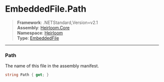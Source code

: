# EmbeddedFile.Path

> **Framework**: .NETStandard,Version=v2.1  
> **Assembly**: [Heirloom.Core][0]  
> **Namespace**: [Heirloom][0]  
> **Type**: [EmbeddedFile][1]  

--------------------------------------------------------------------------------

### Path

The name of this file in the assembly manifest.

```cs
string Path { get; }
```

[0]: ..\Heirloom.Core.md
[1]: Heirloom.EmbeddedFile.md
